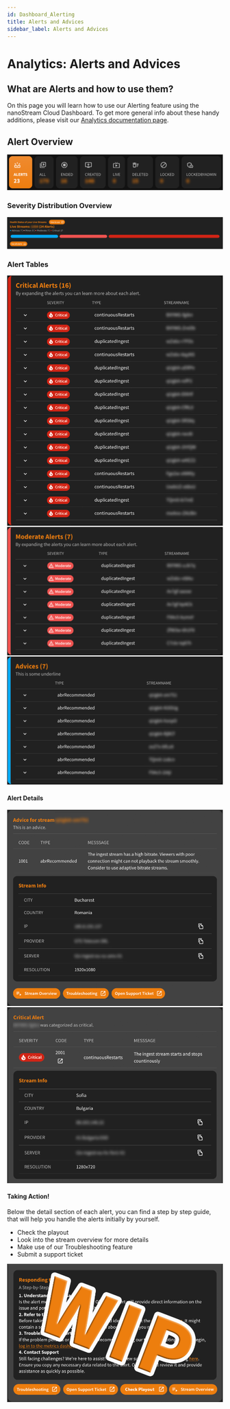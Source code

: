 ```yaml
---
id: Dashboard_Alerting
title: Alerts and Advices
sidebar_label: Alerts and Advices
---
```


# Analytics: Alerts and Advices

## What are Alerts and how to use them?
On this page you will learn how to use our Alerting feature using the nanoStream Cloud Dashboard. To get more general info about these handy additions, please visit our [Analytics documentation page](../cloud/stream-alerting.md/#introduction).

## Alert Overview
![screen_capture](../assets/cloud-frontend/alerting/streamcount-overview_alert-counter.png)

### Severity Distribution Overview
![screen_capture](../assets/cloud-frontend/alerting/alert-severity-distribution.png)

### Alert Tables
![screen_capture](../assets/cloud-frontend/alerting/critical-alert-table.png)
![screen_capture](../assets/cloud-frontend/alerting/moderate-alert-table.png)
![screen_capture](../assets/cloud-frontend/alerting/advices-table.png)

#### Alert Details 
![screen_capture](../assets/cloud-frontend/alerting/advice-details.png)
![screen_capture](../assets/cloud-frontend/alerting/critical-details_1.png)

#### Taking Action!
Below the detail section of each alert, you can find a step by step guide, that will help you handle the alerts initially by yourself.
 
- Check the playout
- Look into the stream overview for more details
- Make use of our Troubleshooting feature
- Submit a support ticket

![screen_capture](../assets/cloud-frontend/alerting/critical-details_2.png)